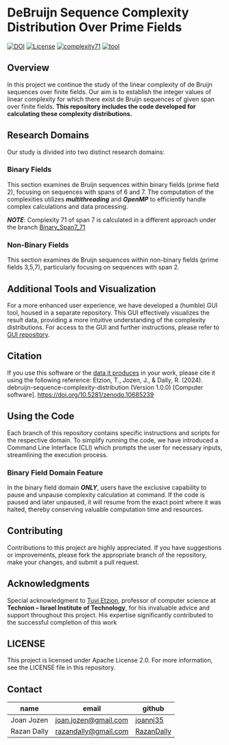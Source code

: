# DeBruijn Sequence Complexity Distribution Over Prime Fields
[![DOI](https://zenodo.org/badge/653524698.svg)](https://zenodo.org/doi/10.5281/zenodo.10685234)
[![License](https://img.shields.io/badge/license-Apache_2.0-green)](https://github.com/joannj35/debruijn-sequence-complexity-distribution/blob/master/LICENSE)
[![complexity71](https://img.shields.io/badge/complexity_71-branch-orange)](https://github.com/joannj35/debruijn-sequence-complexity-distribution/tree/Binary_Span7_71)
[![tool](https://img.shields.io/badge/GUI-DSP-8A2BE2)](https://github.com/joannj35/debruijn-sequence-parser)

## Overview
In this project we continue the study of the linear complexity of de Bruijn sequences over finite fields. Our aim is to establish the integer values of
linear complexity for which there exist de Bruijn sequences of given span over finite fields. **This repository includes the code developed for calculating these complexity distributions.**

## Research Domains
Our study is divided into two distinct research domains:
  
### Binary Fields
This section examines de Bruijn sequences within binary fields (prime field 2), focusing on sequences with spans of 6 and 7. The computation of the complexities utilizes ***multithreading*** and ***OpenMP*** to efficiently handle complex calculations and data processing.

***NOTE***:
Complexity 71 of span 7 is calculated in a different approach under the branch [Binary_Span7_71](https://github.com/joannj35/debruijn-sequence-complexity-distribution/tree/Binary_Span7_71)

### Non-Binary Fields
This section examines de Bruijn sequences within non-binary fields (prime fields 3,5,7), particularly focusing on sequences with span 2.

## Additional Tools and Visualization
For a more enhanced user experience, we have developed a (humble) GUI tool, housed in a separate repository. This GUI effectively visualizes the result data, providing a more intuitive understanding of the complexity distributions. For access to the GUI and further instructions, please refer to [GUI repository](https://github.com/joannj35/debruijn-sequence-parser).

## Citation
If you use this software or the [data it produces](https://github.com/joannj35/debruijn-sequence-parser/tree/master/data) in your work,  please cite it using the following reference:
Etzion, T., Jozen, J., & Dally, R. (2024). debruijn-sequence-complexity-distribution (Version 1.0.0) [Computer software]. https://doi.org/10.5281/zenodo.10685239

## Using the Code
Each branch of this repository contains specific instructions and scripts for the respective domain. To simplify running the code, we have introduced a Command Line Interface (CLI) which prompts the user for necessary inputs, streamlining the execution process. 

### Binary Field Domain Feature
In the binary field domain ***ONLY***, users have the exclusive capability to pause and unpause complexity calculation at command. If the code is paused and later unpaused, it will resume from the exact point where it was halted, thereby conserving valuable computation time and resources.

## Contributing
Contributions to this project are highly appreciated. If you have suggestions or improvements, please fork the appropriate branch of the repository, make your changes, and submit a pull request.

## Acknowledgments
Special acknowledgment to [Tuvi Etzion](https://etzion.net.technion.ac.il/), professor of computer science at **Technion – Israel Institute of Technology**, for his invaluable advice and support throughout this project. His expertise significantly contributed to the successful completion of this work

## LICENSE
This project is licensed under Apache License 2.0. For more information, see the LICENSE file in this repository.

## Contact
name       |                   email                      |    github
-----------|----------------------------------------------|----------------------------------------
Joan Jozen | [joan.jozen@gmail.com](mailto:joan.jozen@gmail.com) | [joannj35](https://github.com/joannj35)
Razan Dally| [razandally@gmail.com](mailto:razandally@gmail.com) | [RazanDally](https://github.com/RazanDally)
